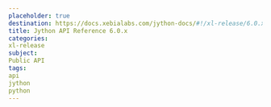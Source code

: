 ```yaml
---
placeholder: true
destination: https://docs.xebialabs.com/jython-docs/#!/xl-release/6.0.x/
title: Jython API Reference 6.0.x
categories:
xl-release
subject:
Public API
tags:
api
jython
python
---
```

